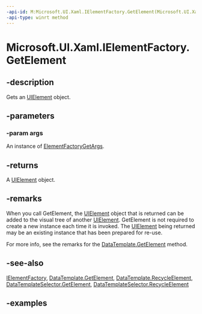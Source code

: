 ```yaml
---
-api-id: M:Microsoft.UI.Xaml.IElementFactory.GetElement(Microsoft.UI.Xaml.ElementFactoryGetArgs)
-api-type: winrt method
---
```


<!-- Method syntax.
public UIElement IElementFactory.GetElement(ElementFactoryGetArgs args)
-->

# Microsoft.UI.Xaml.IElementFactory.GetElement

## -description

Gets an [UIElement](uielement.md) object.

## -parameters

### -param args

An instance of [ElementFactoryGetArgs](elementfactorygetargs.md).

## -returns

A [UIElement](uielement.md) object.

## -remarks

When you call GetElement, the [UIElement](uielement.md) object that is returned can be added to the visual tree of another [UIElement](uielement.md). GetElement is not required to create a new instance each time it is invoked. The [UIElement](uielement.md) being returned may be an existing instance that has been prepared for re-use.  

For more info, see the remarks for the [DataTemplate.GetElement](datatemplate_getelement_445960756.md) method.

## -see-also

[IElementFactory](ielementfactory.md), [DataTemplate.GetElement](datatemplate_getelement_445960756.md), [DataTemplate.RecycleElement](datatemplate_recycleelement_1220951169.md), [DataTemplateSelector.GetElement](../microsoft.ui.xaml.controls/datatemplateselector_getelement_445960756.md), [DataTemplateSelector.RecycleElement](../microsoft.ui.xaml.controls/datatemplateselector_recycleelement_1220951169.md)

## -examples
